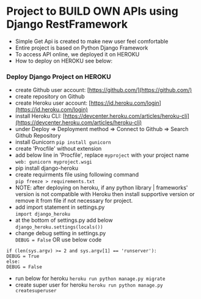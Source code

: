 # Project to BUILD OWN APIs using Django RestFramework

* Simple Get Api is created to make new user feel comfortable
* Entire project is based on Python Django Framework
* To access API online, we deployed it on HEROKU
* How to deploy on HEROKU see below:

### Deploy Django Project on HEROKU

* create Github user account:  [https://github.com/](https://github.com/)
* create repository on Github
* create Heroku user account: [https://id.heroku.com/login](https://id.heroku.com/login)
* install Heroku CLI: [https://devcenter.heroku.com/articles/heroku-cli](https://devcenter.heroku.com/articles/heroku-cli)
* under Deploy => Deployment method => Connect to Github => Search Github Repository
* install Gunicorn
    `pip install gunicorn`
* create 'Procfile' without extension
* add below line in 'Procfile', replace `myproject` with your project name  <br />
    `web: gunicorn myproject.wsgi`
* pip install django-heroku
* create requirments file using following command  <br />
    `pip freeze > requirements.txt` 
* NOTE: after deploying on heroku, if any python library | frameworks' version is not compatible with Heroku then install supportive version or remove it from file if not necessary for project.
* add import statement in settings.py <br />
    `import django_heroku`
* at the bottom of settings.py add below <br />
    `django_heroku.settings(locals())`
* change debug setting in settings.py <br />
    `DEBUG = False` OR use below code <br />

`if (len(sys.argv) >= 2 and sys.argv[1] == 'runserver'):` <br />
    `DEBUG = True` <br />
`else:` <br />
    `DEBUG = False` <br />

* run below for heroku
    `heroku run python manage.py migrate`
* create super user for heroku
    `heroku run python manage.py createsuperuser`
